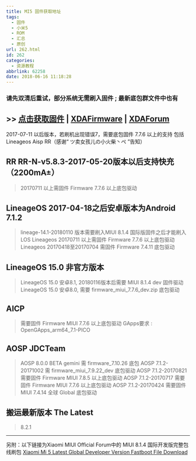 ```yaml
---
title: MI5 固件获取地址
tags:
  - 固件
  - 小米5
  - ROM
  - 汇总
  - 原创
url: 262.html
id: 262
categories:
  - 资源教程
abbrlink: 62258
date: 2018-06-16 11:18:28
---
```

### 请先双清后重试，部分系统无需刷入固件 ; 最新底包群文件中也有

## >> [点击获取固件](https://pan.baidu.com/s/1jHO4BVg) | [XDAFirmware](https://basketbuild.com/devs/yshalsager/Xiaomi-Firmware) | [XDAForum](https://forum.xda-developers.com/mi-5/development/tool-flashable-firmware-twrp-easy-t3474898)


2017-07-11 以后版本，若刷机出现错误7，需要底包固件 7.7.6 以上的支持
包括Lineageos Aisp RR（感谢“ ツ卖女孩儿の小火柴丶ぺ ”告知）


RR RR-N-v5.8.3-2017-05-20版本以后支持快充（2200mA±）
---- 
> 20170711 以上需固件 Firmware 7.7.6 以上底包驱动


LineageOS 2017-04-18之后安卓版本为Android 7.1.2
---- 
>lineage-14.1-20180110 版本需要刷入MIUI 8.1.4 国际版固件之后才能刷入LOS
> Lineageos 20170711 以上需固件 Firmware 7.7.6 以上底包驱动
Lineageos 20170418至20170704 需固件 Firmware 7.4.11 底包驱动


LineageOS 15.0 非官方版本 
---- 
> LineageOS 15.0 安卓8.1,  20180116版本后需要 MIUI 8.1.4 dev 固件驱动
> LineageOS 15.0 安卓8.0, 需要 firmware_miui_7.7.6_dev.zip 底包驱动


AICP
---- 
> 需要固件 Firmware MIUI 7.7.6 以上底包驱动
GApps要求 : OpenGApps_arm64_7.1-PICO


AOSP JDCTeam
---- 
> AOSP 8.0.0 BETA gemini 需 firmware_7.10.26 底包
AOSP 7.1.2-20171002 需 firmware_miui_7.9.22_dev 底包驱动
AOSP 7.1.2-20170821 需要固件 Firmware MIUI 7.8.5 以上底包驱动
AOSP 7.1.2-20170717 需要固件 Firmware MIUI 7.7.6 以上底包驱动
AOSP 7.1.2-20170424 需要固件 MIUI 7.4.14 全球 Global 底包驱动


搬运最新版本 The Latest
---- 
> 8.2.1

---- 
另附：以下链接为Xiaomi MIUI Official Forum中的 MIUI 8.1.4 国际开发版完整包线刷包
[Xiaomi Mi 5 Latest Global Developer Version Fastboot File Download](http://bigota.d.miui.com/8.1.4/gemini_global_images_8.1.4_20180104.0000.00_7.0_global_3f05403710.tgz)